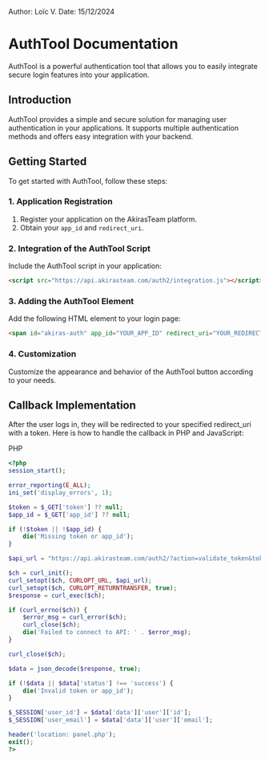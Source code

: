 Author: Loïc V.
Date: 15/12/2024

# AuthTool Documentation

AuthTool is a powerful authentication tool that allows you to easily integrate secure login features into your application.

## Introduction

AuthTool provides a simple and secure solution for managing user authentication in your applications. It supports multiple authentication methods and offers easy integration with your backend.

## Getting Started

To get started with AuthTool, follow these steps:

### 1. Application Registration

1. Register your application on the AkirasTeam platform.
2. Obtain your `app_id` and `redirect_uri`.

### 2. Integration of the AuthTool Script

Include the AuthTool script in your application:

```html
<script src="https://api.akirasteam.com/auth2/integration.js"></script>
```

### 3. Adding the AuthTool Element

Add the following HTML element to your login page:

```html
<span id="akiras-auth" app_id="YOUR_APP_ID" redirect_uri="YOUR_REDIRECT_URI"></span>
```

### 4. Customization

Customize the appearance and behavior of the AuthTool button according to your needs.

## Callback Implementation

After the user logs in, they will be redirected to your specified redirect_uri with a token. Here is how to handle the callback in PHP and JavaScript:

PHP
```php
<?php
session_start();

error_reporting(E_ALL);
ini_set('display_errors', 1);

$token = $_GET['token'] ?? null;
$app_id = $_GET['app_id'] ?? null;

if (!$token || !$app_id) {
    die('Missing token or app_id');
}

$api_url = "https://api.akirasteam.com/auth2/?action=validate_token&token=" . urlencode($token) . "&app_id=" . urlencode($app_id);

$ch = curl_init();
curl_setopt($ch, CURLOPT_URL, $api_url);
curl_setopt($ch, CURLOPT_RETURNTRANSFER, true);
$response = curl_exec($ch);

if (curl_errno($ch)) {
    $error_msg = curl_error($ch);
    curl_close($ch);
    die('Failed to connect to API: ' . $error_msg);
}

curl_close($ch);

$data = json_decode($response, true);

if (!$data || $data['status'] !== 'success') {
    die('Invalid token or app_id');
}

$_SESSION['user_id'] = $data['data']['user']['id'];
$_SESSION['user_email'] = $data['data']['user']['email'];

header('location: panel.php');
exit();
?>
```
